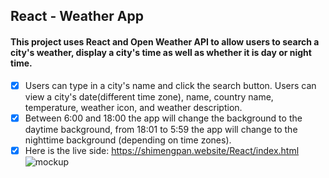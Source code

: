 ## React - Weather App

#### This project uses React and Open Weather API to allow users to search a city's weather, display a city's time as well as whether it is day or night time.

- [x] Users can type in a city's name and click the search button. Users can view a city's date(different time zone), name, country name, temperature, weather icon, and weather description.
- [x] Between 6:00 and 18:00 the app will change the background to the daytime background, from 18:01 to 5:59 the app will change to the nighttime background (depending on time zones).
- [x] Here is the live side: https://shimengpan.website/React/index.html
      <img src="public/v8.jpg" alt="mockup">
